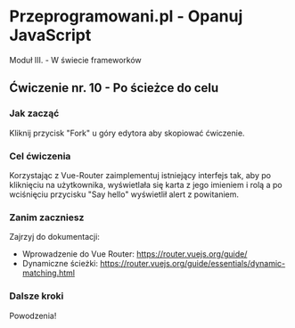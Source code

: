 # Przeprogramowani.pl - Opanuj JavaScript

Moduł III. - W świecie frameworków

## Ćwiczenie nr. 10 - Po ścieżce do celu

### Jak zacząć

Kliknij przycisk "Fork" u góry edytora aby skopiować ćwiczenie.

### Cel ćwiczenia

Korzystając z Vue-Router zaimplementuj istniejący interfejs tak, aby po kliknięciu na użytkownika, wyświetlała się karta z jego imieniem i rolą a po wciśnięciu przycisku "Say hello" wyświetlił alert z powitaniem.

### Zanim zaczniesz

Zajrzyj do dokumentacji:

- Wprowadzenie do Vue Router: https://router.vuejs.org/guide/
- Dynamiczne ścieżki: https://router.vuejs.org/guide/essentials/dynamic-matching.html

### Dalsze kroki

Powodzenia!